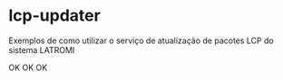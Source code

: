 # lcp-updater
Exemplos de como utilizar o serviço de atualização de pacotes LCP do sistema LATROMI

OK OK OK 
